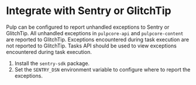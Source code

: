 # Integrate with Sentry or GlitchTip

Pulp can be configured to report unhandled exceptions to Sentry or GlitchTip.
All unhandled exceptions in `pulpcore-api` and `pulpcore-content` are reported to GlitchTip.
Exceptions encountered during task execution are not reported to GlitchTip.
Tasks API should be used to view exceptions encountered during task execution.

1. Install the `sentry-sdk` package.
2. Set the `SENTRY_DSN` environment variable to configure where to report the exceptions.
